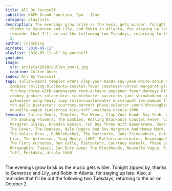 ```yaml
---
title: All By Yourself
subtitle: KAFM Grand Junction, 9pm - 12am
category: playlists
description: The evenings grow brisk as the music gets wilder. Tonight zipped by,
  thanks to Generoso and Lily, and Robin in Atlanta, for staying up late. Also, a
  reminder that I'll be out the following two Tuesdays, returning to the air on October
  2.
author: jclacking
airdate: '2018-09-11'
playlist: 2018-09-11-all-by-yourself
youtube: 
image:
  src: artists/2018/cullen_omori.jpg
  caption: Cullen Omori
index: All By Yourself
tags: cullen-omori temples wrens clap-your-hands-say-yeah white-denim smoking-flowers
  zombies rolling-blackouts-coastal-fever coastwest-unrest margaret-glaspy brendan-benson
  fun-boy-three-with-bananarama rock-a-teens popcanon fever donkeys nile-rogers-roy-hargrove-money-mark
  cowboy-junkies solace-bros rubblebucket buzzcocks jake-shimabukuro grimskunk thin-lips
  witnesses yung-heazy lump rollercoasterwater dusminguet les-wampas fiery-furnaces
  ron-gallo pietasters courtney-barnett phase-selector-sound khruangbin fugazi ian-dury-blockheads
  nouvelle-vague rinocerose king-tuff postdata ursula-1000
keywords: Cullen Omori, Temples, The Wrens, Clap Your Hands Say Yeah, White Denim,
  The Smoking Flowers, The Zombies, Rolling Blackouts Coastal Fever, Coastwest Unrest,
  Margaret Glaspy, Brendan Benson, Fun Boy Three With Bananarama, Rock*a*Teens, Popcanon,
  The Fever, The Donkeys, Nile Rogers And Roy Hargrove And Money Mark, Cowboy Junkies,
  The Solace Bros., Rubblebucket, The Buzzcocks, Jake Shimabukuro, Grimskunk, Thin
  Lips, The Witnesses, Yung Heazy, LUMP, Rollercoasterwater, Dusminguet, Les Wampas,
  The Fiery Furnaces, Ron Gallo, Pietasters, Courtney Barnett, Phase Selector Sound,
  Khruangbin, Fugazi, Ian Dury &amp; The Blockheads, Nouvelle Vague, Rinôçerôse, King
  Tuff, Postdata, Ursula 1000
---
```

The evenings grow brisk as the music gets wilder. Tonight zipped by, thanks to Generoso and Lily, and Robin in Atlanta, for staying up late. Also, a reminder that I'll be out the following two Tuesdays, returning to the air on October 2.
